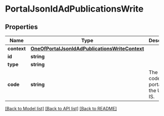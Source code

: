 # PortalJsonldAdPublicationsWrite

## Properties
Name | Type | Description | Notes
------------ | ------------- | ------------- | -------------
**context** | [**OneOfPortalJsonldAdPublicationsWriteContext**](OneOfPortalJsonldAdPublicationsWriteContext.md) |  | [optional] 
**id** | **string** |  | [optional] 
**type** | **string** |  | [optional] 
**code** | **string** | The unique code of the portal, in the Ubiflow IS. | 

[[Back to Model list]](../../README.md#documentation-for-models) [[Back to API list]](../../README.md#documentation-for-api-endpoints) [[Back to README]](../../README.md)

